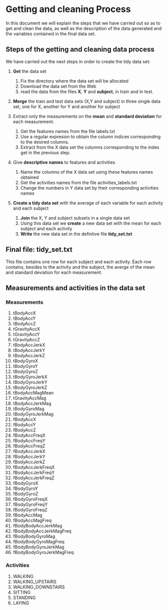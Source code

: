 # Getting and cleaning Process

In this document we will explain the steps that we have carried out so as to get and clean the data, as well as the description of the data generated and the variables contained in the final data set.

## Steps of the getting and cleaning data process

We have carried out the next steps in order to create the tidy data set:

1. **Get** the data set
	1. Fix the directory where the data set will be allocated
	2. Download the data set from the Web
	3. read the data from the files **X**, **Y** and **subject**, in train and in test.
2. **Merge** the train and test data sets (X,Y and subject) in three single data set, one for X, another for Y and another for subject 

3. Extract only the measurements on the **mean** and **standard deviation** for each measurement.
	1. Get the features names from the file labels.txt
	2. Use a regular expresion to obtain the column indices corresponding to the desired columns.
	3. Extract from the X data set the columns corresponding to the index get in the previous step.
	

4. Give **descriptive names** to features and activities 
	
	1. Name the columns of the X data set using these features names obtained
	2. Get the activities names from the file activities_labels.txt
	3. Change the numbers in Y data set by their corresponding activities names  

5. **Create a tidy data set** with the average of each variable for each activity and each subject

	1. **Join** the X, Y and subject subsets in a single data set
	2. Using this data set we **create** a new data set with the mean for each subject and each activity
	3. **Write** the new data set in the defintive file **tidy_set.txt** 


## Final file: tidy_set.txt

This file contains one row for each subject and each activity. Each row contains, besides to the activity and the subject, the averge of the mean and standard deviation for each measurement.     

## Measurements and activities in the data set

### Measurements


1. tBodyAccX
2. tBodyAccY
3. tBodyAccZ
7. tGravityAccX
8. tGravityAccY
9. tGravityAccZ
13. tBodyAccJerkX
14. tBodyAccJerkY
15. tBodyAccJerkZ
19. tBodyGyroX
20. tBodyGyroY
21. tBodyGyroZ
25. tBodyGyroJerkX
26. tBodyGyroJerkY
27. tBodyGyroJerkZ
31. tBodyAccMagMean
33. tGravityAccMag
35. tBodyAccJerkMag
37. tBodyGyroMag
38. tBodyGyroJerkMag
39. fBodyAccX
40. fBodyAccY
41. fBodyAccZ
42. fBodyAccFreqX
43. fBodyAccFreqY
44. fBodyAccFreqZ
45. fBodyAccJerkX
46. fBodyAccJerkY
47. fBodyAccJerkZ
48. fBodyAccJerkFreqX
49. fBodyAccJerkFreqY
50. fBodyAccJerkFreqZ
51. fBodyGyroX
52. fBodyGyroY
53. fBodyGyroZ
54. fBodyGyroFreqX
55. fBodyGyroFreqY
56. fBodyGyroFreqZ
57. fBodyAccMag
58. fBodyAccMagFreq
59. fBodyBodyAccJerkMag
1.  fBodyBodyAccJerkMagFreq
2.  fBodyBodyGyroMag
1.  fBodyBodyGyroMagFreq
1.  fBodyBodyGyroJerkMag
1.  fBodyBodyGyroJerkMagFreq

### Activities


1. WALKING 
2. WALKING_UPSTAIRS
3. WALKING_DOWNSTAIRS
4. SITTING 
5. STANDING 
6. LAYING 



 